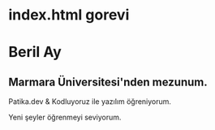 # index.html gorevi
<h1> Beril Ay </h1>

<h2> Marmara Üniversitesi'nden mezunum. </h2>
<p> Patika.dev & Kodluyoruz ile yazılım öğreniyorum.</p>
<p> Yeni şeyler öğrenmeyi seviyorum.</p>
<!-Bu ilk html ödevim. Kendimi tanitip hobilerimden bahsetmem gerekiyor.->
